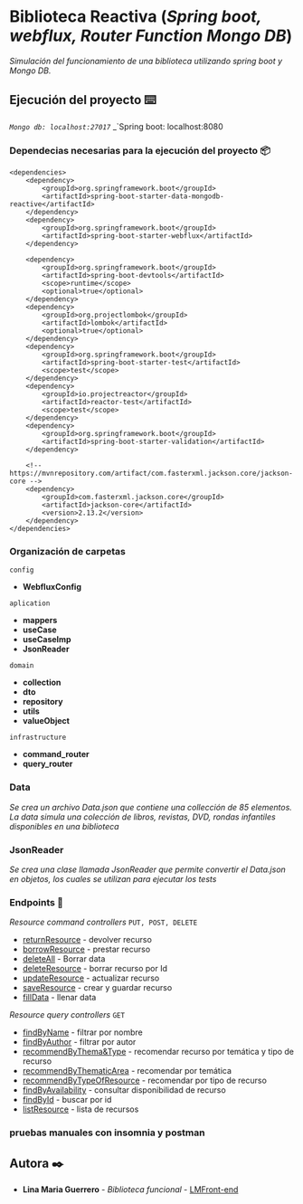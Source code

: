 # Biblioteca Reactiva (_Spring boot, webflux, Router Function Mongo DB_)

_Simulación del funcionamiento de una biblioteca utilizando spring boot y Mongo DB._

## Ejecución del proyecto ⌨️
_`Mongo db: localhost:27017`_
_`Spring boot: localhost:8080

### Dependecias necesarias para la ejecución del proyecto  📦

    <dependencies>
        <dependency>
            <groupId>org.springframework.boot</groupId>
            <artifactId>spring-boot-starter-data-mongodb-reactive</artifactId>
        </dependency>
        <dependency>
            <groupId>org.springframework.boot</groupId>
            <artifactId>spring-boot-starter-webflux</artifactId>
        </dependency>

        <dependency>
            <groupId>org.springframework.boot</groupId>
            <artifactId>spring-boot-devtools</artifactId>
            <scope>runtime</scope>
            <optional>true</optional>
        </dependency>
        <dependency>
            <groupId>org.projectlombok</groupId>
            <artifactId>lombok</artifactId>
            <optional>true</optional>
        </dependency>
        <dependency>
            <groupId>org.springframework.boot</groupId>
            <artifactId>spring-boot-starter-test</artifactId>
            <scope>test</scope>
        </dependency>
        <dependency>
            <groupId>io.projectreactor</groupId>
            <artifactId>reactor-test</artifactId>
            <scope>test</scope>
        </dependency>
        <dependency>
            <groupId>org.springframework.boot</groupId>
            <artifactId>spring-boot-starter-validation</artifactId>
        </dependency>

        <!-- https://mvnrepository.com/artifact/com.fasterxml.jackson.core/jackson-core -->
        <dependency>
            <groupId>com.fasterxml.jackson.core</groupId>
            <artifactId>jackson-core</artifactId>
            <version>2.13.2</version>
        </dependency>
    </dependencies>

### Organización de carpetas
`config`
* **WebfluxConfig**

`aplication`
* **mappers**
* **useCase**
* **useCaseImp**
* **JsonReader**

`domain`
* **collection**
* **dto**
* **repository**
* **utils**
* **valueObject**

`infrastructure`
* **command_router**
* **query_router**

### Data
_Se crea un archivo Data.json que contiene una collección de 85 elementos. La data simula una colección de libros, revistas, DVD, rondas infantiles disponibles en una biblioteca_

### JsonReader
_Se crea una clase llamada JsonReader que permite convertir el Data.json en objetos, los cuales se utilizan para ejecutar los tests_

### Endpoints 📌

_Resource command controllers_
`PUT, POST, DELETE`
* [returnResource](http://www) - devolver recurso
* [borrowResource](https://) - prestar recurso
* [deleteAll](https://) - Borrar data
* [deleteResource](https://) - borrar recurso por Id
* [updateResource](https://) - actualizar recurso
* [saveResource](https://) - crear y guardar recurso
* [fillData](https://) - llenar data

_Resource query controllers_
`GET`
* [findByName](http://www) - filtrar por nombre
* [findByAuthor](https://) - filtrar por autor
* [recommendByThema&Type](https://) - recomendar recurso por temática y tipo de recurso
* [recommendByThematicArea](https://) - recomendar por temática
* [recommendByTypeOfResource](https://) - recomendar por tipo de recurso
* [findByAvailability](https://) - consultar disponibilidad de recurso
* [findById](https://) - buscar por id
* [listResource](https://) - lista de recursos

### pruebas manuales con insomnia y postman


## Autora ✒️
* **Lina Maria Guerrero** - *Biblioteca funcional* - [LMFront-end](https://github.com/LMFront-end)